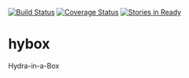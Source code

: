 [![Build Status](https://travis-ci.org/projecthydra-labs/hybox.svg)](https://travis-ci.org/projecthydra-labs/hybox)
[![Coverage Status](https://coveralls.io/repos/projecthydra-labs/hybox/badge.svg?branch=master&service=github)](https://coveralls.io/github/projecthydra-labs/hybox?branch=master)
[![Stories in Ready](https://badge.waffle.io/projecthydra-labs/hybox.png?label=ready&title=Ready)](https://waffle.io/projecthydra-labs/hybox)
# hybox
Hydra-in-a-Box
